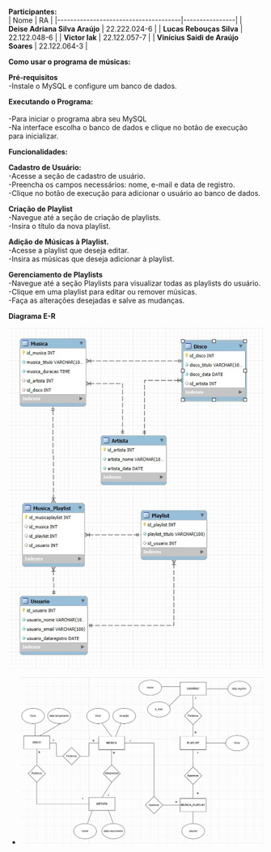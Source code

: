 
**Participantes:**<br>
| Nome                                 | RA             |
|--------------------------------------|----------------|
| **Deise Adriana Silva Araújo**          | 22.222.024-6   |
| **Lucas Rebouças Silva**                 | 22.122.048-6   |
| **Victor Iak**                           | 22.122.057-7   |
| **Vinícius Saidi de Araújo Soares**     | 22.122.064-3   |

**Como usar o programa de músicas:**<br>

**Pré-requisitos<br>**
-Instale o MySQL e configure um banco de dados.<br>

**Executando o Programa:<br><br>**
-Para iniciar o programa abra seu MySQL<br>
-Na interface escolha o banco de dados e clique no botão de execução para inicializar.<br>

**Funcionalidades:<br>**

**Cadastro de Usuário:<br>**
-Acesse a seção de cadastro de usuário.<br>
-Preencha os campos necessários: nome, e-mail e data de registro.<br>
-Clique no botão de execução para adicionar o usuário ao banco de dados.<br>


**Criação de Playlist<br>**
-Navegue até a seção de criação de playlists.<br>
-Insira o título da nova playlist.<br>

**Adição de Músicas à Playlist.<br>**
-Acesse a playlist que deseja editar.<br>
-Insira as músicas que deseja adicionar à playlist.<br>

**Gerenciamento de Playlists<br>**
-Navegue até a seção Playlists para visualizar todas as playlists do usuário.<br>
-Clique em uma playlist para editar ou remover músicas.<br>
-Faça as alterações desejadas e salve as mudanças.<br>

**Diagrama E-R**

  ![Diagrama](https://github.com/DehAraujo/Streaming_Musica/blob/main/Diagrama.jpg?raw=true)

- ![Diagrama](https://github.com/DehAraujo/Streaming_Musica/blob/main/Modelo.jpg?raw=true)


